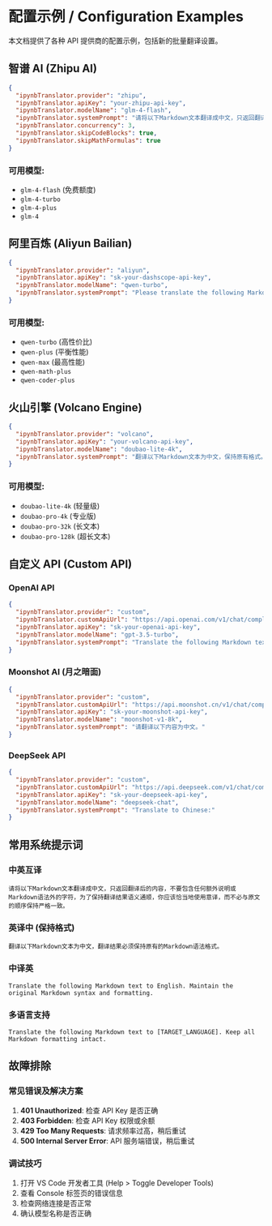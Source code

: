 # 配置示例 / Configuration Examples

本文档提供了各种 API 提供商的配置示例，包括新的批量翻译设置。

## 智谱 AI (Zhipu AI)

```json
{
  "ipynbTranslator.provider": "zhipu",
  "ipynbTranslator.apiKey": "your-zhipu-api-key",
  "ipynbTranslator.modelName": "glm-4-flash",
  "ipynbTranslator.systemPrompt": "请将以下Markdown文本翻译成中文，只返回翻译后的内容，不要包含任何额外说明或Markdown语法外的字符。",
  "ipynbTranslator.concurrency": 3,
  "ipynbTranslator.skipCodeBlocks": true,
  "ipynbTranslator.skipMathFormulas": true
}
```

### 可用模型:
- `glm-4-flash` (免费额度)
- `glm-4-turbo`
- `glm-4-plus`
- `glm-4`

## 阿里百炼 (Aliyun Bailian)

```json
{
  "ipynbTranslator.provider": "aliyun",
  "ipynbTranslator.apiKey": "sk-your-dashscope-api-key",
  "ipynbTranslator.modelName": "qwen-turbo",
  "ipynbTranslator.systemPrompt": "Please translate the following Markdown text to Chinese. Only return the translated content without any additional explanations."
}
```

### 可用模型:
- `qwen-turbo` (高性价比)
- `qwen-plus` (平衡性能)
- `qwen-max` (最高性能)
- `qwen-math-plus`
- `qwen-coder-plus`

## 火山引擎 (Volcano Engine)

```json
{
  "ipynbTranslator.provider": "volcano",
  "ipynbTranslator.apiKey": "your-volcano-api-key",
  "ipynbTranslator.modelName": "doubao-lite-4k",
  "ipynbTranslator.systemPrompt": "翻译以下Markdown文本为中文，保持原有格式。"
}
```

### 可用模型:
- `doubao-lite-4k` (轻量级)
- `doubao-pro-4k` (专业版)
- `doubao-pro-32k` (长文本)
- `doubao-pro-128k` (超长文本)

## 自定义 API (Custom API)

### OpenAI API
```json
{
  "ipynbTranslator.provider": "custom",
  "ipynbTranslator.customApiUrl": "https://api.openai.com/v1/chat/completions",
  "ipynbTranslator.apiKey": "sk-your-openai-api-key",
  "ipynbTranslator.modelName": "gpt-3.5-turbo",
  "ipynbTranslator.systemPrompt": "Translate the following Markdown text to Chinese."
}
```

### Moonshot AI (月之暗面)
```json
{
  "ipynbTranslator.provider": "custom",
  "ipynbTranslator.customApiUrl": "https://api.moonshot.cn/v1/chat/completions",
  "ipynbTranslator.apiKey": "sk-your-moonshot-api-key",
  "ipynbTranslator.modelName": "moonshot-v1-8k",
  "ipynbTranslator.systemPrompt": "请翻译以下内容为中文。"
}
```

### DeepSeek API
```json
{
  "ipynbTranslator.provider": "custom",
  "ipynbTranslator.customApiUrl": "https://api.deepseek.com/v1/chat/completions",
  "ipynbTranslator.apiKey": "sk-your-deepseek-api-key",
  "ipynbTranslator.modelName": "deepseek-chat",
  "ipynbTranslator.systemPrompt": "Translate to Chinese:"
}
```

## 常用系统提示词

### 中英互译
```
请将以下Markdown文本翻译成中文，只返回翻译后的内容，不要包含任何额外说明或Markdown语法外的字符，为了保持翻译结果语义通顺，你应该恰当地使用意译，而不必与原文的顺序保持严格一致。
```

### 英译中 (保持格式)
```
翻译以下Markdown文本为中文，翻译结果必须保持原有的Markdown语法格式。
```

### 中译英
```
Translate the following Markdown text to English. Maintain the original Markdown syntax and formatting.
```

### 多语言支持
```
Translate the following Markdown text to [TARGET_LANGUAGE]. Keep all Markdown formatting intact.
```

## 故障排除

### 常见错误及解决方案

1. **401 Unauthorized**: 检查 API Key 是否正确
2. **403 Forbidden**: 检查 API Key 权限或余额
3. **429 Too Many Requests**: 请求频率过高，稍后重试
4. **500 Internal Server Error**: API 服务端错误，稍后重试

### 调试技巧

1. 打开 VS Code 开发者工具 (Help > Toggle Developer Tools)
2. 查看 Console 标签页的错误信息
3. 检查网络连接是否正常
4. 确认模型名称是否正确
